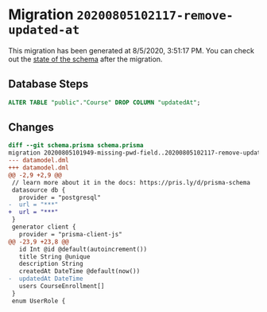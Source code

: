# Migration `20200805102117-remove-updated-at`

This migration has been generated at 8/5/2020, 3:51:17 PM.
You can check out the [state of the schema](./schema.prisma) after the migration.

## Database Steps

```sql
ALTER TABLE "public"."Course" DROP COLUMN "updatedAt";
```

## Changes

```diff
diff --git schema.prisma schema.prisma
migration 20200805101949-missing-pwd-field..20200805102117-remove-updated-at
--- datamodel.dml
+++ datamodel.dml
@@ -2,9 +2,9 @@
 // learn more about it in the docs: https://pris.ly/d/prisma-schema
 datasource db {
   provider = "postgresql"
-  url = "***"
+  url = "***"
 }
 generator client {
   provider = "prisma-client-js"
@@ -23,9 +23,8 @@
   id Int @id @default(autoincrement())
   title String @unique
   description String
   createdAt DateTime @default(now())
-  updatedAt DateTime
   users CourseEnrollment[]
 }
 enum UserRole {
```


